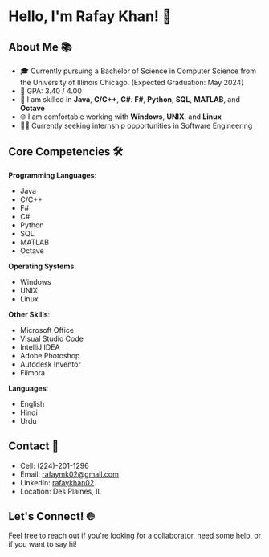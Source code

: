 # Hello, I'm Rafay Khan! 👋

## About Me 📚

- 🎓 Currently pursuing a Bachelor of Science in Computer Science from the University of Illinois Chicago. (Expected Graduation: May 2024)
- 📝 GPA: 3.40 / 4.00
- 🌱 I am skilled in **Java**, **C/C++**, **C#**. **F#**, **Python**, **SQL**, **MATLAB**, and **Octave**
- 🌐 I am comfortable working with **Windows**, **UNIX**, and **Linux**
- 🕵️‍♂️ Currently seeking internship opportunities in Software Engineering

## Core Competencies 🛠️

**Programming Languages**: 
- Java
- C/C++
- F#
- C#
- Python
- SQL
- MATLAB
- Octave

**Operating Systems**: 
- Windows
- UNIX
- Linux

**Other Skills**: 
- Microsoft Office
- Visual Studio Code
- IntelliJ IDEA
- Adobe Photoshop
- Autodesk Inventor
- Filmora

**Languages**: 
- English
- Hindi
- Urdu

## Contact 📧

- Cell: (224)-201-1296
- Email: [rafaymk02@gmail.com](mailto:rafaymk02@gmail.com)
- LinkedIn: [rafaykhan02](https://www.linkedin.com/in/rafaykhan02/)
- Location: Des Plaines, IL

## Let's Connect! 🌐

Feel free to reach out if you're looking for a collaborator, need some help, or if you want to say hi!

